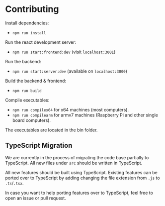 # Contributing

Install dependencies:

- `npm run install`

Run the react development server:

- `npm run start:frontend:dev` (visit `localhost:3001`)

Run the backend:

- `npm run start:server:dev` (available on `localhost:3000`)

Build the backend & frontend:

- `npm run build`

Compile executables:

- `npm run compilex64` for x64 machines (most computers).
- `npm run compilearm` for armv7 machines (Raspberry Pi and other single board computers).

The executables are located in the bin folder.

## TypeScript Migration

We are currently in the process of migrating the code base partially to TypeScript.
All new files under `src` should be written in TypeScript.

All new features should be built using TypeScript.
Existing features can be ported over to TypeScript by adding changing the file extension from `.js` to `.ts`/`.tsx`.

In case you want to help porting features over to TypeScript, feel free to open an issue or pull request.
